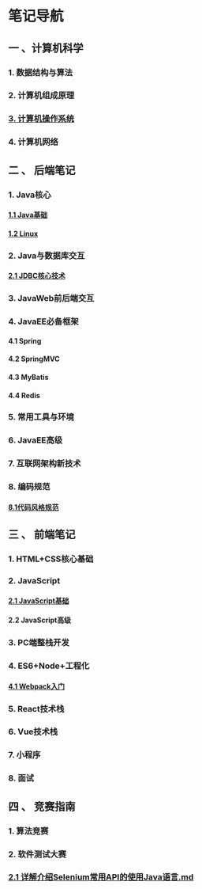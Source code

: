 # 笔记导航

## 一 、计算机科学

### 1. 数据结构与算法

### 2. 计算机组成原理

### [3. 计算机操作系统](./计算机科学/计算机操作系统/计算机操作系统理论笔记导航.md)

### 4. 计算机网络

## 二 、 后端笔记

### 1. Java核心

#### [1.1 Java基础](./Java全套/Java基础笔记/Java基础笔记导航.md)

#### [1.2 Linux](./Java全套/Linux-note/Linux笔记导航.md)

### 2. Java与数据库交互

#### [2.1 JDBC核心技术](./Java全套/JDBC核心技术/JDBC核心技术.md)

### 3. JavaWeb前后端交互

### 4. JavaEE必备框架

#### 4.1 Spring

#### 4.2 SpringMVC

#### 4.3 MyBatis

#### 4.4 Redis

### 5. 常用工具与环境

### 6. JavaEE高级

### 7. 互联网架构新技术

### 8. 编码规范

#### [8.1代码风格规范](./Java全套/编码规范/代码风格规范.md)

## 三 、 前端笔记

### 1. HTML+CSS核心基础

### 2. JavaScript

#### [2.1 JavaScript基础](./前端全套/JavaScript/JavaScript基础.md)

#### 2.2 JavaScript高级

### 3. PC端整栈开发

### 4. ES6+Node+工程化

#### [4.1 Webpack入门](./前端全套/前端工程化/Webpack/Webpack入门.md)

### 5. React技术栈

### 6. Vue技术栈

### 7. 小程序

### 8. 面试

## 四 、 竞赛指南

### 1. 算法竞赛

### 2. 软件测试大赛

### [2.1 详解介绍Selenium常用API的使用Java语言.md](./竞赛指南/软件测试大赛/详解介绍Selenium常用API的使用Java语言.md)

